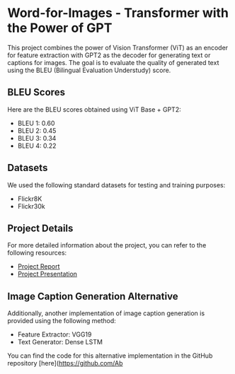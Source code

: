 # Word-for-Images - Transformer with the Power of GPT

This project combines the power of Vision Transformer (ViT) as an encoder for feature extraction with GPT2 as the decoder for generating text or captions for images. The goal is to evaluate the quality of generated text using the BLEU (Bilingual Evaluation Understudy) score.

## BLEU Scores

Here are the BLEU scores obtained using ViT Base + GPT2:

- BLEU 1: 0.60
- BLEU 2: 0.45
- BLEU 3: 0.34
- BLEU 4: 0.22

## Datasets

We used the following standard datasets for testing and training purposes:

- Flickr8K
- Flickr30k

## Project Details

For more detailed information about the project, you can refer to the following resources:

- [Project Report](https://docs.google.com/document/d/1KC35BhD_usZiRt6Okynyiw53U2OnsEEe-Nc2xlnglmo/edit?pli=1#heading=h.ajwnem8pvzkh)
- [Project Presentation](https://docs.google.com/presentation/d/1Ue2c5Xqicji7wRZ4VhuBz4y3nRs6WKcdqDeoU--HqIk/edit?pli=1#slide=id.g2580ba7db4c_1_0)

## Image Caption Generation Alternative

Additionally, another implementation of image caption generation is provided using the following method:

- Feature Extractor: VGG19
- Text Generator: Dense LSTM

You can find the code for this alternative implementation in the GitHub repository [here](https://github.com/Ab
